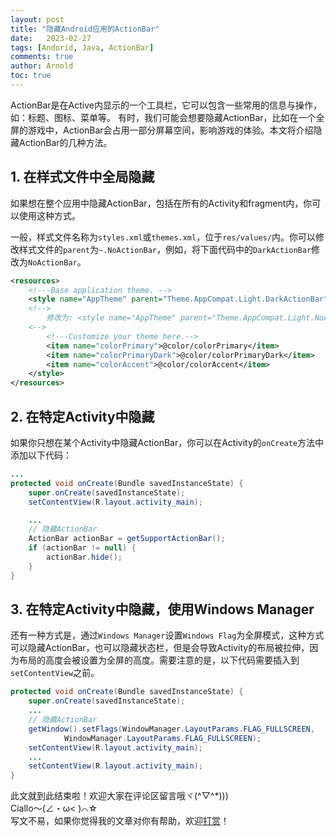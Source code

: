 ```yaml
---
layout: post
title: "隐藏Android应用的ActionBar"
date:   2023-02-27
tags: [Andorid, Java, ActionBar]
comments: true
author: Arnold
toc: true
---
```



ActionBar是在Active内显示的一个工具栏，它可以包含一些常用的信息与操作，如：标题、图标、菜单等。
有时，我们可能会想要隐藏ActionBar，比如在一个全屏的游戏中，ActionBar会占用一部分屏幕空间，影响游戏的体验。本文将介绍隐藏ActionBar的几种方法。

<!-- more -->

## 1. 在样式文件中全局隐藏
如果想在整个应用中隐藏ActionBar，包括在所有的Activity和fragment内，你可以使用这种方式。

一般，样式文件名称为`styles.xml`或`themes.xml`，位于`res/values/`内。你可以修改样式文件的`parent`为`~.NoActionBar`，例如，将下面代码中的`DarkActionBar`修改为`NoActionBar`。
``` xml
<resources> 
    <!---Base application theme. -->
    <style name="AppTheme" parent="Theme.AppCompat.Light.DarkActionBar"> 
    <!--> 
        修改为: <style name="AppTheme" parent="Theme.AppCompat.Light.NoActionBar">
    <-->
        <!---Customize your theme here.-->
        <item name="colorPrimary">@color/colorPrimary</item> 
        <item name="colorPrimaryDark">@color/colorPrimaryDark</item> 
        <item name="colorAccent">@color/colorAccent</item> 
    </style> 
</resources>
```

## 2. 在特定Activity中隐藏
如果你只想在某个Activity中隐藏ActionBar，你可以在Activity的`onCreate`方法中添加以下代码：
``` java
...
protected void onCreate(Bundle savedInstanceState) {
    super.onCreate(savedInstanceState);
    setContentView(R.layout.activity_main);

    ...
    // 隐藏ActionBar
    ActionBar actionBar = getSupportActionBar();
    if (actionBar != null) {
        actionBar.hide();
    }
}
```

## 3. 在特定Activity中隐藏，使用Windows Manager
还有一种方式是，通过`Windows Manager`设置`Windows Flag`为全屏模式，这种方式可以隐藏ActionBar，也可以隐藏状态栏，但是会导致Activity的布局被拉伸，因为布局的高度会被设置为全屏的高度。需要注意的是，以下代码需要插入到`setContentView`之前。
``` java
protected void onCreate(Bundle savedInstanceState) {
    super.onCreate(savedInstanceState);
    ...
    // 隐藏ActionBar
    getWindow().setFlags(WindowManager.LayoutParams.FLAG_FULLSCREEN,
            WindowManager.LayoutParams.FLAG_FULLSCREEN);
    setContentView(R.layout.activity_main);
    ...
    setContentView(R.layout.activity_main);
}
```

此文就到此结束啦！欢迎大家在评论区留言哦ヾ(^▽^*)))  
Ciallo～(∠・ω< )⌒☆​  
写文不易，如果你觉得我的文章对你有帮助，欢迎[打赏](https://dotponder.github.io/likes/)！